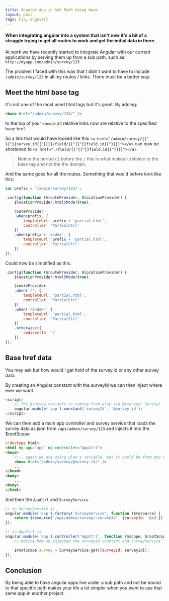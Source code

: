 ```yaml
---
title: Angular App in Sub Path using base
layout: post
tags: [js, angular]
---
```


#### When integrating angular into a system that isn't new it's a bit of a struggle trying to get all routes to work and get the initial data in there.

At work we have recently started to integrate Angular with our current applications by serving them up from a sub path, such as: `http://myapp.com/admin/survey/123`

The problem I faced with this was that I didn't want to have to include `/admin/survey/123` in all my routes / links. There must be a better way.

## Meet the html base tag
It's not one of the most used html tags but it's great. By adding:

```html
<base href="/admin/survey/123/" />
```

to the top of your `<head>` all relative links now are relative to the specified base href.

So a link that would have looked like this `<a href="/admin/survey/{{"{{"}}survey.id{{"}}}}/field/{{"{{"}}field.id{{"}}}}"></a>` can now be shortened to `<a href="./field/{{"{{"}}field.id{{"}}}}"></a>`.

> Notice the period (.) before the `/` this is what makes it relative to the base tag and not the the domain.

And the same goes for all the routes. Something that would before look like this:

```javascript
var prefix = '/admin/survey/123/';

.config(function ($routeProvider, $locationProvider) {
	$locationProvider.html5Mode(true);

	routeProvider
	.when(prefix, {
		templateUrl: prefix + 'partial.html',
		controller: 'PartialCtrl'
	})
	.when(prefix + 'index', {
		templateUrl: prefix + 'partial.html',
		controller: 'PartialCtrl'
	})
});
```

Could now be simplified as this.

```javascript
.config(function ($routeProvider, $locationProvider) {
	$locationProvider.html5Mode(true);

	$routeProvider
	.when('/', {
		templateUrl: 'partial.html',
		controller: 'PartialCtrl'
	})
	.when('/index', {
		templateUrl: 'partial.html',
		controller: 'PartialCtrl'
	})
	.otherwise({
		redirectTo: '/'
	});
});
```

## Base href data
You may ask but how would I get hold of the survey.id or any other survey data.

By creating an Angular constant with the surveyId we can then inject where ever we want.

```javascript
<script>
	// The @survey variable is coming from play via @(survey: Survey)
	angular.module('app').constant('surveyId', '@survey.id');
</script>
```

We can then add a main app controller and survey service that loads the survey data as json from `/api/admin/survey/123` and injects it into the $rootScope

```html
<!doctype html>
<html ng-app="app" ng-controller="AppCtrl">
<head>
	<!-- again we are using play's variable, but it could be from any backend... -->
	<base href="/admin/survey/@survey.id/" />
	...
</head>
<body>
	...
<body>
</html>
```

And then the `AppCtrl` and `SurveyService`

```javascript
// in SurveyService.js
angular.module('app').factory('SurveyService', function ($resource) {
	return $resource('/api/admin/survey/:surveyId', {surveyId: '@id'});
});

// in AppCtrl.js
angular.module('app').controller('AppCtrl', function ($scope, $rootScope, SurveyService, surveyId) {
	// Notice how we injected the surveyId constant and SurveyService

	$rootScope.survey = SurveyService.get({surveyId: surveyId});
});
```

## Conclusion
By being able to have angular apps live under a sub path and not be bound to that specific path makes your life a lot simpler when you want to use that same app in another project.
